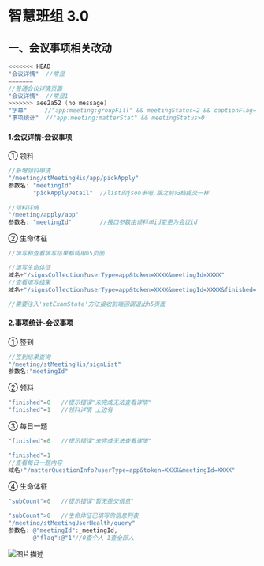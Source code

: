 <script setup>
import { withBase } from 'vitepress'
</script>

# 智慧班组 3.0


## 一、会议事项相关改动
```objective-c
<<<<<<< HEAD
"会议详情"  //常显
=======
//普通会议详情页面
"会议详情"  //常显1
>>>>>>> aee2a52 (no message)
"字幕"     //"app:meeting:groupFill" && meetingStatus=2 && captionFlag=1
"事项统计"  //"app:meeting:matterStat" && meetingStatus>0
```

#### 1.会议详情-会议事项
① 领料
```objective-c
//新增领料申请
"/meeting/stMeetingHis/app/pickApply"
参数名: "meetingId"
       "pickApplyDetail"  //list的json串吧,跟之前归档提交一样
       
//领料详情  
"/meeting/apply/app"
参数名: "meetingId"        //接口参数由领料单id变更为会议id
```
② 生命体征
```objective-c
//填写和查看填写结果都调用h5页面

//填写生命体征
域名+"/signsCollection?userType=app&token=XXXX&meetingId=XXXX"
//查看填写结果
域名+"/signsCollection?userType=app&token=XXXX&meetingId=XXXX&finished=1"

//需要注入'setExamState'方法接收前端回调退出h5页面
```

#### 2.事项统计-会议事项
① 签到
```objective-c
//签到结果查询
"/meeting/stMeetingHis/signList"
参数名:"meetingId"
```
② 领料
```objective-c
"finished"=0   //提示错误"未完成无法查看详情"
"finished"=1   //领料详情 上边有
```

③ 每日一题
```objective-c
"finished"=0   //提示错误"未完成无法查看详情"

"finished"=1
//查看每日一题内容
域名+"/matterQuestionInfo?userType=app&token=XXXX&meetingId=XXXX"
```

④ 生命体征
```objective-c
"subCount"=0   //提示错误"暂无提交信息"
        
"subCount">0   //生命体征已填写的信息列表
"/meeting/stMeetingUserHealth/query"
参数名: @"meetingId":_meetingId,
       @"flag":@"1"//0查个人 1查全部人
```
<img :src="withBase('/img/iosImg/healthlist.jpg')" alt="图片描述">